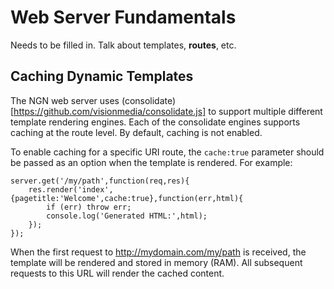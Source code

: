 # Web Server Fundamentals

Needs to be filled in. Talk about templates, **routes**, etc.


## Caching Dynamic Templates

The NGN web server uses (consolidate)[https://github.com/visionmedia/consolidate.js] to support
multiple different template rendering engines. Each of the consolidate engines supports
caching at the route level. By default, caching is not enabled.

To enable caching for a specific URI route, the `cache:true` parameter should be passed as an option
when the template is rendered. For example:

	server.get('/my/path',function(req,res){
		res.render('index',{pagetitle:'Welcome',cache:true},function(err,html){
			if (err) throw err;
			console.log('Generated HTML:',html);
		});
	}); 

When the first request to http://mydomain.com/my/path is received, the template will
be rendered and stored in memory (RAM). All subsequent requests to this URL will 
render the cached content.
